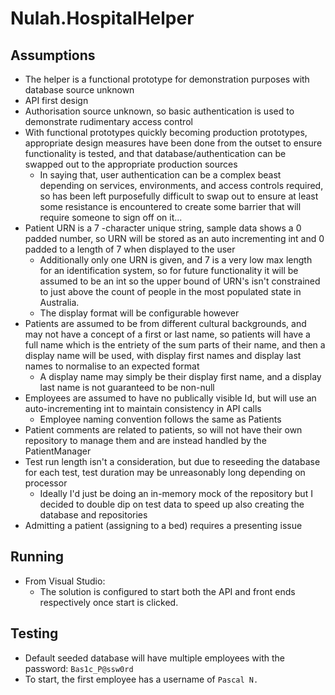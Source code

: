 # Nulah.HospitalHelper

## Assumptions

- The helper is a functional prototype for demonstration purposes with database source unknown
- API first design
- Authorisation source unknown, so basic authentication is used to demonstrate rudimentary access control
- With functional prototypes quickly becoming production prototypes, appropriate design measures have been done from the outset to ensure functionality is tested, and that database/authentication can be swapped out to the appropriate production sources
	- In saying that, user authentication can be a complex beast depending on services, environments, and access controls required, so has been left purposefully difficult to swap out to ensure at least some resistance is encountered to create some barrier that will require someone to sign off on it...
- Patient URN is a 7 -character unique string, sample data shows a 0 padded number, so URN will be stored as an auto incrementing int and 0 padded to a length of 7 when displayed to the user
	- Additionally only one URN is given, and 7 is a very low max length for an identification system, so for future functionality it will be assumed to be an int so the upper bound of URN's isn't constrained to just above the count of people in the most populated state in Australia.
	- The display format will be configurable however
- Patients are assumed to be from different cultural backgrounds, and may not have a concept of a first or last name, so patients will have a full name which is the entriety of the sum parts of their name, and then a display name will be used, with display first names and display last names to normalise to an expected format
	- A display name may simply be their display first name, and a display last name is not guaranteed to be non-null
- Employees are assumed to have no publically visible Id, but will use an auto-incrementing int to maintain consistency in API calls
	- Employee naming convention follows the same as Patients
- Patient comments are related to patients, so will not have their own repository to manage them and are instead handled by the PatientManager
- Test run length isn't a consideration, but due to reseeding the database for each test, test duration may be unreasonably long depending on processor
	- Ideally I'd just be doing an in-memory mock of the repository but I decided to double dip on test data to speed up also creating the database and repositories
- Admitting a patient (assigning to a bed) requires a presenting issue

## Running

- From Visual Studio:
	- The solution is configured to start both the API and front ends respectively once start is clicked.

## Testing

- Default seeded database will have multiple employees with the password: `Bas1c_P@ssw0rd`
- To start, the first employee has a username of `Pascal N.`